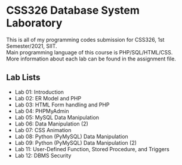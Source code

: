# CSS326 Database System Laboratory
This is all of my programming codes submission for CSS326, 1st Semester/2021, SIIT. \
Main programming language of this course is PHP/SQL/HTML/CSS. \
More information about each lab can be found in the assignment file.

## Lab Lists
- Lab 01: Introduction
- Lab 02: ER Model and PHP
- Lab 03: HTML Form handling and PHP
- Lab 04: PHPMyAdmin
- Lab 05: MySQL Data Manipulation
- Lab 06: Data Manipulation (2)
- Lab 07: CSS Animation
- Lab 08: Python (PyMySQL) Data Manipulation
- Lab 09: Python (PyMySQL) Data Manipulation (2)
- Lab 11: User-Defined Function, Stored Procedure, and Triggers
- Lab 12: DBMS Security